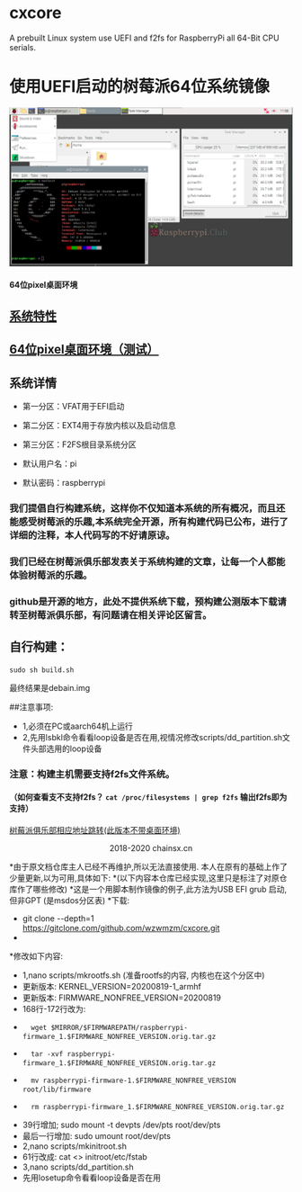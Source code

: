 # cxcore
A prebuilt Linux system use UEFI and f2fs for RaspberryPi all 64-Bit CPU serials.

# 使用UEFI启动的树莓派64位系统镜像

![image1](https://raw.githubusercontent.com/chainsx/PIXEL64-RPI/master/img/2020020512003372.png)
#### 64位pixel桌面环境

## [系统特性](https://github.com/chainsx/cxcore/blob/master/doc/feature.md)
## [64位pixel桌面环境（测试）](https://github.com/chainsx/cxcore/blob/master/doc/about-pixeldesktop.md)

## 系统详情

* 第一分区：VFAT用于EFI启动
* 第二分区：EXT4用于存放内核以及启动信息
* 第三分区：F2FS根目录系统分区

* 默认用户名：pi
* 默认密码：raspberrypi

### 我们提倡自行构建系统，这样你不仅知道本系统的所有概况，而且还能感受树莓派的乐趣,本系统完全开源，所有构建代码已公布，进行了详细的注释，本人代码写的不好请原谅。
### 我们已经在树莓派俱乐部发表关于系统构建的文章，让每一个人都能体验树莓派的乐趣。

### github是开源的地方，此处不提供系统下载，预构建公测版本下载请转至树莓派俱乐部，有问题请在相关评论区留言。

## 自行构建：

`sudo sh build.sh`

最终结果是debain.img

##注意事项:
* 1,必须在PC或aarch64机上运行
* 2,先用lsbkl命令看看loop设备是否在用,视情况修改scripts/dd_partition.sh文件头部选用的loop设备

### 注意：构建主机需要支持f2fs文件系统。
#### （如何查看支不支持f2fs？ `cat /proc/filesystems | grep f2fs` 输出f2fs即为支持）


[树莓派俱乐部相应地址跳转(此版本不带桌面环境)](https://raspberrypi.club/341.html)

<p align="center">2018-2020 chainsx.cn</p>

*由于原文档仓库主人已经不再维护,所以无法直接使用. 本人在原有的基础上作了少量更新,以为可用,具体如下:
*(以下内容本仓库已经实现,这里只是标注了对原仓库作了哪些修改)
*这是一个用脚本制作镜像的例子,此方法为USB  EFI grub 启动,  但非GPT (是msdos分区表)
*下载:
*    git clone --depth=1 https://gitclone.com/github.com/wzwmzm/cxcore.git
*
*修改如下内容:
*  1,nano scripts/mkrootfs.sh	(准备rootfs的内容, 内核也在这个分区中)	
*    更新版本:   KERNEL_VERSION=20200819-1_armhf
*    更新版本:   FIRMWARE_NONFREE_VERSION=20200819
*    168行-172行改为:
*       wget $MIRROR/$FIRMWAREPATH/raspberrypi-firmware_1.$FIRMWARE_NONFREE_VERSION.orig.tar.gz
*       tar -xvf raspberrypi-firmware_1.$FIRMWARE_NONFREE_VERSION.orig.tar.gz
*       mv raspberrypi-firmware-1.$FIRMWARE_NONFREE_VERSION root/lib/firmware
*       rm raspberrypi-firmware_1.$FIRMWARE_NONFREE_VERSION.orig.tar.gz
*    39行增加;    sudo mount -t devpts /dev/pts root/dev/pts
*    最后一行增加:  sudo umount root/dev/pts
*  2,nano scripts/mkinitroot.sh
*    61行改成: cat <<EOF >> initroot/etc/fstab
*  3,nano scripts/dd_partition.sh
*    先用losetup命令看看loop设备是否在用
